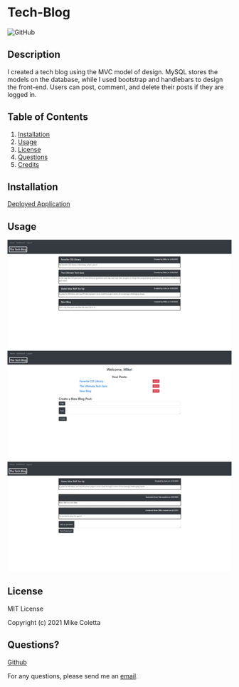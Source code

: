 # Tech-Blog

![GitHub](https://img.shields.io/github/license/MikeColetta/Tech-Blog)

## Description
    
I created a tech blog using the MVC model of design. MySQL stores the models on the database, while I used bootstrap and handlebars to design the front-end. Users can post, comment, and delete their posts if they are logged in.
    
## Table of Contents
1. [Installation](#installation)
2. [Usage](#usage)
3. [License](#license)
4. [Questions](#questions)
5. [Credits](#credits)
    
## Installation
    
[Deployed Application](https://infinite-springs-87893.herokuapp.com/)
    
## Usage

![Screenshot1](./images/Screenshot1.JPG)
![Screenshot2](./images/Screenshot2.JPG)
![Screenshot3](./images/Screenshot3.JPG)


## License
    
MIT License
    
Copyright (c) 2021 Mike Coletta
          
## Questions?
    
[Github](https://github.com/MikeColetta)
    
For any questions, please send me an [email](mailto:coletta.mike@gmail.com).
